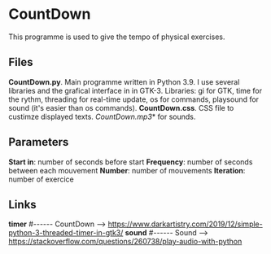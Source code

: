 # CountDown
This programme is used to give the tempo of physical exercises.
## Files
**CountDown.py**. Main programme written in Python 3.9. I use several libraries and the grafical interface in in GTK-3.
Libraries: gi for GTK, time for the rythm, threading for real-time update, os for commands, playsound for sound (it's easier than os commands).
**CountDown.css**. CSS file to custimze displayed texts.
**CountDown*.mp3** for sounds.
## Parameters
**Start in**: number of seconds before start
**Frequency**: number of seconds between each mouvement
**Number**: number of mouvements
**Iteration**: number of exercice
## Links
**timer** #------ CountDown --> https://www.darkartistry.com/2019/12/simple-python-3-threaded-timer-in-gtk3/
**sound** #------ Sound     --> https://stackoverflow.com/questions/260738/play-audio-with-python